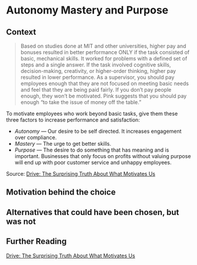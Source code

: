 # Autonomy Mastery and Purpose
 
## Context
> Based on studies done at MIT and other universities, higher pay and bonuses resulted in better performance ONLY if the task consisted of basic, mechanical skills. It worked for problems with a defined set of steps and a single answer. If the task involved cognitive skills, decision-making, creativity, or higher-order thinking, higher pay resulted in lower performance. As a supervisor, you should pay employees enough that they are not focused on meeting basic needs and feel that they are being paid fairly. If you don’t pay people enough, they won’t be motivated. Pink suggests that you should pay enough “to take the issue of money off the table.”

To motivate employees who work beyond basic tasks, give them these three factors to increase performance and satisfaction:
* _Autonomy_ — Our desire to be self directed. It increases engagement over compliance.
* _Mastery_ — The urge to get better skills.
* _Purpose_ — The desire to do something that has meaning and is important. Businesses that only focus on profits without valuing purpose will end up with poor customer service and unhappy employees.

Source: [Drive: The Surprising Truth About What Motivates Us](https://en.wikipedia.org/wiki/Drive:_The_Surprising_Truth_About_What_Motivates_Us)
 
## Motivation behind the choice
 
## Alternatives that could have been chosen, but was not
 
## Further Reading
[Drive: The Surprising Truth About What Motivates Us](https://en.wikipedia.org/wiki/Drive:_The_Surprising_Truth_About_What_Motivates_Us)
